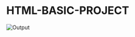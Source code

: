 # HTML-BASIC-PROJECT

![Output](https://github.com/Javith-farkhan/HTML-BASIC-PROJECT/assets/94296805/4799cb50-d9dc-45e7-971b-026a449c35cb)
